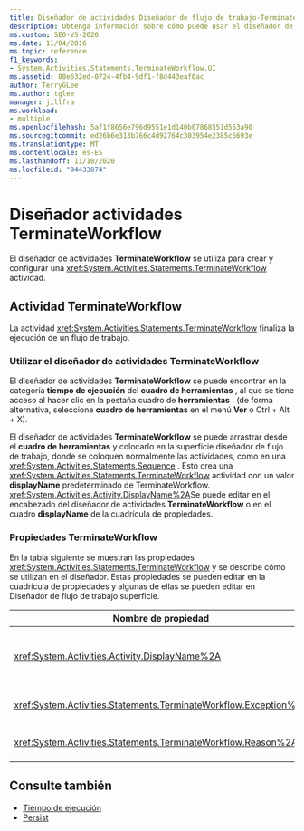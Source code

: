 ```yaml
---
title: Diseñador de actividades Diseñador de flujo de trabajo-TerminateWorkflow
description: Obtenga información sobre cómo puede usar el diseñador de actividades TerminateWorkflow para crear y configurar una actividad TerminateWorkflow.
ms.custom: SEO-VS-2020
ms.date: 11/04/2016
ms.topic: reference
f1_keywords:
- System.Activities.Statements.TerminateWorkflow.UI
ms.assetid: 08e632ed-0724-4fb4-9df1-f8d443eaf0ac
author: TerryGLee
ms.author: tglee
manager: jillfra
ms.workload:
- multiple
ms.openlocfilehash: 5af1f8656e796d9551e1d140b07868551d563a90
ms.sourcegitcommit: ed26b6e313b766c4d92764c303954e2385c6693e
ms.translationtype: MT
ms.contentlocale: es-ES
ms.lasthandoff: 11/10/2020
ms.locfileid: "94433874"
---
```

# <a name="terminateworkflow-activity-designer"></a>Diseñador actividades TerminateWorkflow

El diseñador de actividades **TerminateWorkflow** se utiliza para crear y configurar una <xref:System.Activities.Statements.TerminateWorkflow> actividad.

## <a name="the-terminateworkflow-activity"></a>Actividad TerminateWorkflow

La actividad <xref:System.Activities.Statements.TerminateWorkflow> finaliza la ejecución de un flujo de trabajo.

### <a name="using-the-terminateworkflow-activity-designer"></a>Utilizar el diseñador de actividades TerminateWorkflow

El diseñador de actividades **TerminateWorkflow** se puede encontrar en la categoría **tiempo de ejecución** del **cuadro de herramientas** , al que se tiene acceso al hacer clic en la pestaña cuadro de **herramientas** . (de forma alternativa, seleccione **cuadro de herramientas** en el menú **Ver** o Ctrl + Alt + X).

El diseñador de actividades **TerminateWorkflow** se puede arrastrar desde el **cuadro de herramientas** y colocarlo en la superficie diseñador de flujo de trabajo, donde se coloquen normalmente las actividades, como en una <xref:System.Activities.Statements.Sequence> . Esto crea una <xref:System.Activities.Statements.TerminateWorkflow> actividad con un valor **displayName** predeterminado de TerminateWorkflow. <xref:System.Activities.Activity.DisplayName%2A>Se puede editar en el encabezado del diseñador de actividades **TerminateWorkflow** o en el cuadro **displayName** de la cuadrícula de propiedades.

### <a name="the-terminateworkflow-properties"></a>Propiedades TerminateWorkflow

En la tabla siguiente se muestran las propiedades <xref:System.Activities.Statements.TerminateWorkflow> y se describe cómo se utilizan en el diseñador. Estas propiedades se pueden editar en la cuadrícula de propiedades y algunas de ellas se pueden editar en Diseñador de flujo de trabajo superficie.

|Nombre de propiedad|Obligatorio|Uso|
|-|--------------|-|
|<xref:System.Activities.Activity.DisplayName%2A>|Falso|Nombre descriptivo de la actividad <xref:System.Activities.Statements.TerminateWorkflow>. El valor predeterminado es TerminateWorkflow. Aunque el nombre para mostrar no es obligatorio, se recomienda utilizarlo.|
|<xref:System.Activities.Statements.TerminateWorkflow.Exception%2A>|Falso|La excepción que se va a producir cuando se finaliza el flujo de trabajo. Establezca esta propiedad en la cuadrícula de propiedades.|
|<xref:System.Activities.Statements.TerminateWorkflow.Reason%2A>|Falso|La razón que explica por qué finalizó el flujo de trabajo. Establezca esta propiedad en la cuadrícula de propiedades.|

## <a name="see-also"></a>Consulte también

- [Tiempo de ejecución](../workflow-designer/runtime-activity-designers.md)
- [Persist](../workflow-designer/persist-activity-designer.md)
